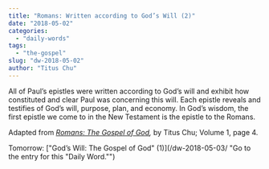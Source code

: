 ```yaml
---
title: "Romans: Written according to God’s Will (2)"
date: "2018-05-02"
categories: 
  - "daily-words"
tags: 
  - "the-gospel"
slug: "dw-2018-05-02"
author: "Titus Chu"
---
```


All of Paul’s epistles were written according to God’s will and exhibit how constituted and clear Paul was concerning this will. Each epistle reveals and testifies of God’s will, purpose, plan, and economy. In God’s wisdom, the first epistle we come to in the New Testament is the epistle to the Romans.

Adapted from _[Romans: The Gospel of God](/book-romans/ "Go to the listing for this book."),_ by Titus Chu; Volume 1, page 4.

Tomorrow: ["God’s Will: The Gospel of God" (1)](/dw-2018-05-03/ "Go to the entry for this "Daily Word."")
